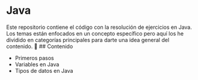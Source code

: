 # Java
Este repositorio contiene el código con la resolución de ejercicios en Java.
Los temas están enfocados en un concepto específico pero aquí los he dividido en categorías principales para darte una idea general del contenido.
🔹 ## Contenido
- Primeros pasos
- Variables en Java
- Tipos de datos en Java
